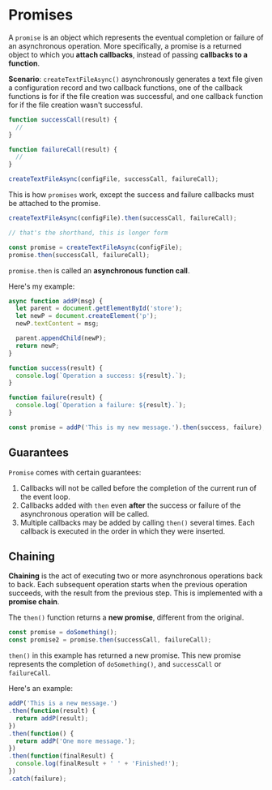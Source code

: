 # Promises

A `promise` is an object which represents the eventual completion or failure of an asynchronous operation. More specifically, a promise is a returned object to which you **attach callbacks**, instead of passing **callbacks to a function**.

**Scenario**: `createTextFileAsync()` asynchronously generates a text file given a configuration record and two callback functions, one of the callback functions is for if the file creation was successful, and one callback function for if the file creation wasn't successful.

```js
function successCall(result) {
  //
}

function failureCall(result) {
  //
}

createTextFileAsync(configFile, successCall, failureCall);
```
This is how `promises` work, except the success and failure callbacks must be attached to the promise.

```js
createTextFileAsync(configFile).then(successCall, failureCall);

// that's the shorthand, this is longer form

const promise = createTextFileAsync(configFile);
promise.then(successCall, failureCall);
```
`promise.then` is called an **asynchronous function call**. 

Here's my example:

```js
async function addP(msg) {
  let parent = document.getElementById('store');
  let newP = document.createElement('p');
  newP.textContent = msg;

  parent.appendChild(newP);
  return newP;
}

function success(result) {
  console.log(`Operation a success: ${result}.`);
}

function failure(result) {
  console.log(`Operation a failure: ${result}.`);
}

const promise = addP('This is my new message.').then(success, failure);
```
## Guarantees

`Promise` comes with certain guarantees:

1. Callbacks will not be called before the completion of the current run of the event loop.
2. Callbacks added with `then` even **after** the success or failure of the asynchronous operation will be called.
3. Multiple callbacks may be added by calling `then()` several times. Each callback is executed in the order in which they were inserted.

## Chaining

**Chaining** is the act of executing two or more asynchronous operations back to back. Each subsequent operation starts when the previous operation succeeds, with the result from the previous step. This is implemented with a **promise chain**.

The `then()` function returns a **new promise**, different from the original.

```js
const promise = doSomething();
const promise2 = promise.then(successCall, failureCall);
```
`then()` in this example has returned a new promise. This new promise represents the completion of `doSomething()`, and `successCall` or `failureCall`.

Here's an example:

```js
addP('This is a new message.')
.then(function(result) {
  return addP(result);
})
.then(function() {
  return addP('One more message.');
})
.then(function(finalResult) {
  console.log(finalResult + ' ' + 'Finished!');
})
.catch(failure);
```